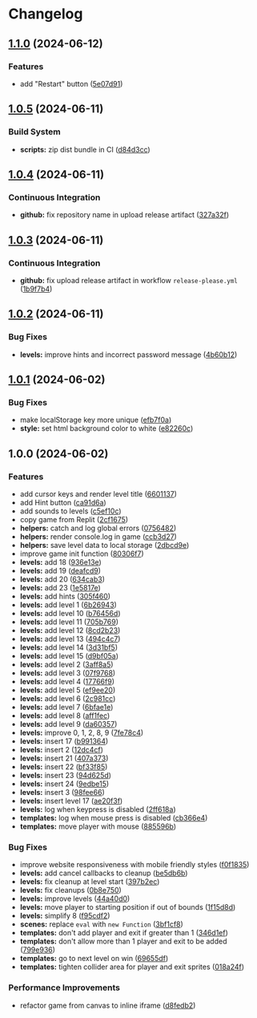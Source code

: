 # Changelog

## [1.1.0](https://github.com/remarkablegames/code-arcade/compare/v1.0.5...v1.1.0) (2024-06-12)


### Features

* add "Restart" button ([5e07d91](https://github.com/remarkablegames/code-arcade/commit/5e07d91d149ebb99255beb006e4a740062e7ce2b))

## [1.0.5](https://github.com/remarkablegames/code-arcade/compare/v1.0.4...v1.0.5) (2024-06-11)


### Build System

* **scripts:** zip dist bundle in CI ([d84d3cc](https://github.com/remarkablegames/code-arcade/commit/d84d3cc39e82eb16c30f5617358b8e041c3b8810))

## [1.0.4](https://github.com/remarkablegames/code-arcade/compare/v1.0.3...v1.0.4) (2024-06-11)


### Continuous Integration

* **github:** fix repository name in upload release artifact ([327a32f](https://github.com/remarkablegames/code-arcade/commit/327a32f7ed10076b0b1b35bed3a7be900dec3115))

## [1.0.3](https://github.com/remarkablegames/code-arcade/compare/v1.0.2...v1.0.3) (2024-06-11)


### Continuous Integration

* **github:** fix upload release artifact in workflow `release-please.yml` ([1b9f7b4](https://github.com/remarkablegames/code-arcade/commit/1b9f7b41e634d0ce0469a3f02218316116bcbe0f))

## [1.0.2](https://github.com/remarkablegames/code-arcade/compare/v1.0.1...v1.0.2) (2024-06-11)


### Bug Fixes

* **levels:** improve hints and incorrect password message ([4b60b12](https://github.com/remarkablegames/code-arcade/commit/4b60b12bba0f494edc068a59646b2ceaafb1a251))

## [1.0.1](https://github.com/remarkablegames/code-arcade/compare/v1.0.0...v1.0.1) (2024-06-02)


### Bug Fixes

* make localStorage key more unique ([efb7f0a](https://github.com/remarkablegames/code-arcade/commit/efb7f0a03861f4160a93e8456d1d6f937e2a2fee))
* **style:** set html background color to white ([e82260c](https://github.com/remarkablegames/code-arcade/commit/e82260cdc0ff6d01b585caa2a35e51615e6080e2))

## 1.0.0 (2024-06-02)


### Features

* add cursor keys and render level title ([6601137](https://github.com/remarkablegames/code-arcade/commit/6601137dc60f998e9b48270107f058a40c651cb9))
* add Hint button ([ca91d6a](https://github.com/remarkablegames/code-arcade/commit/ca91d6a0bc27519f284f6955b6ed8dedafd0a1e7))
* add sounds to levels ([c5ef10c](https://github.com/remarkablegames/code-arcade/commit/c5ef10cb17c473ee2f2ee71f27c171ebc2e1ef03))
* copy game from Replit ([2cf1675](https://github.com/remarkablegames/code-arcade/commit/2cf1675d34c229cb5249febbf62bae30cba0ff4d))
* **helpers:** catch and log global errors ([0756482](https://github.com/remarkablegames/code-arcade/commit/075648218fb2ad3e39dba12c57b7e1c4cacd8519))
* **helpers:** render console.log in game ([ccb3d27](https://github.com/remarkablegames/code-arcade/commit/ccb3d276317e56269ac6a7cd69b92e341d5646b5))
* **helpers:** save level data to local storage ([2dbcd9e](https://github.com/remarkablegames/code-arcade/commit/2dbcd9ea043ef79dd645d302c41e0d8c0dccb021))
* improve game init function ([80306f7](https://github.com/remarkablegames/code-arcade/commit/80306f783501e44ae8774b0fde7d0cc36d179973))
* **levels:** add 18 ([936e13e](https://github.com/remarkablegames/code-arcade/commit/936e13e33dc441ba6443d4a7d1c0a66f44550a72))
* **levels:** add 19 ([deafcd9](https://github.com/remarkablegames/code-arcade/commit/deafcd9c13e17af86231d8473d40d220a3f1c2ff))
* **levels:** add 20 ([634cab3](https://github.com/remarkablegames/code-arcade/commit/634cab34ba60cc914000b9da9f086f5ab09d0945))
* **levels:** add 23 ([1e5817e](https://github.com/remarkablegames/code-arcade/commit/1e5817e25019f4768429450f9bc17cef0cf367b3))
* **levels:** add hints ([305f460](https://github.com/remarkablegames/code-arcade/commit/305f4605b34560db681d34d614115e3b1801dee3))
* **levels:** add level 1 ([6b26943](https://github.com/remarkablegames/code-arcade/commit/6b2694326fdf4582c8e46943eb37cfec78fdaa99))
* **levels:** add level 10 ([b76456d](https://github.com/remarkablegames/code-arcade/commit/b76456d86c9fc275846913dda897fde5695e4370))
* **levels:** add level 11 ([705b769](https://github.com/remarkablegames/code-arcade/commit/705b769b875f5999b7db098250f16d39898e92f0))
* **levels:** add level 12 ([8cd2b23](https://github.com/remarkablegames/code-arcade/commit/8cd2b231a8a726fbdc0ed1a234d194dd77b400ec))
* **levels:** add level 13 ([494c4c7](https://github.com/remarkablegames/code-arcade/commit/494c4c72a41b42dae504ff74e3c3b6fd5070f8de))
* **levels:** add level 14 ([3d31bf5](https://github.com/remarkablegames/code-arcade/commit/3d31bf58e1dd3bbe4ffd02bdffa3821edfacae92))
* **levels:** add level 15 ([d9bf05a](https://github.com/remarkablegames/code-arcade/commit/d9bf05afbde24a68390bd79d6f3fe8cb226e2b30))
* **levels:** add level 2 ([3aff8a5](https://github.com/remarkablegames/code-arcade/commit/3aff8a584239f53b0392b78d4d598c932db55db8))
* **levels:** add level 3 ([07f9768](https://github.com/remarkablegames/code-arcade/commit/07f97683eb23ba97f105c0f83cdee960f0d4d72e))
* **levels:** add level 4 ([17766f9](https://github.com/remarkablegames/code-arcade/commit/17766f968102c6ec4e353132880e94699628302c))
* **levels:** add level 5 ([ef9ee20](https://github.com/remarkablegames/code-arcade/commit/ef9ee20be449e58b5e9681206c26c878f3098664))
* **levels:** add level 6 ([2c981cc](https://github.com/remarkablegames/code-arcade/commit/2c981cc46f497978fc0258a5fc5a27a67a4ef49c))
* **levels:** add level 7 ([6bfae1e](https://github.com/remarkablegames/code-arcade/commit/6bfae1ea8cac1f7fab1ebf168fd551cfbe0ce1a5))
* **levels:** add level 8 ([aff1fec](https://github.com/remarkablegames/code-arcade/commit/aff1fecb654a85dfde4ceab538ee3ab7c323cca6))
* **levels:** add level 9 ([da60357](https://github.com/remarkablegames/code-arcade/commit/da603572b2e87d1cf39ea36729e7c0613591952a))
* **levels:** improve 0, 1, 2, 8, 9 ([7fe78c4](https://github.com/remarkablegames/code-arcade/commit/7fe78c44a935340effb5e132a1047b2530bf90f6))
* **levels:** insert 17 ([b991364](https://github.com/remarkablegames/code-arcade/commit/b9913645fe1b2828e35def024275108ee87d2736))
* **levels:** insert 2 ([12dc4cf](https://github.com/remarkablegames/code-arcade/commit/12dc4cf6a9f3575b44ffa9c470835f6972728805))
* **levels:** insert 21 ([407a373](https://github.com/remarkablegames/code-arcade/commit/407a37311c1b12c864e47a0355bc6643f4e9b481))
* **levels:** insert 22 ([bf33f85](https://github.com/remarkablegames/code-arcade/commit/bf33f85531336937c9e53334110eab29fce6dbf8))
* **levels:** insert 23 ([94d625d](https://github.com/remarkablegames/code-arcade/commit/94d625d2184183bbf02f5a5017d697b01aecb4ea))
* **levels:** insert 24 ([9edbe15](https://github.com/remarkablegames/code-arcade/commit/9edbe1506bfaa023f081a32389651f918a043e3a))
* **levels:** insert 3 ([98fee66](https://github.com/remarkablegames/code-arcade/commit/98fee66d95faaaae7d61d931e9e71656cdf90a18))
* **levels:** insert level 17 ([ae20f3f](https://github.com/remarkablegames/code-arcade/commit/ae20f3fba1dd1ea63cb1d6faea4f8eaf7583617a))
* **levels:** log when keypress is disabled ([2ff618a](https://github.com/remarkablegames/code-arcade/commit/2ff618ae04ed9c45ba07380ed4813abb46fe37c4))
* **templates:** log when mouse press is disabled ([cb366e4](https://github.com/remarkablegames/code-arcade/commit/cb366e4983bc138c4aa5aa0fb19c3f25aa4ecc9f))
* **templates:** move player with mouse ([885596b](https://github.com/remarkablegames/code-arcade/commit/885596be733c56075cf13e9476706dfc30844e61))


### Bug Fixes

* improve website responsiveness with mobile friendly styles ([f0f1835](https://github.com/remarkablegames/code-arcade/commit/f0f18351d7261b544abe2875c7362423064d82c0))
* **levels:** add cancel callbacks to cleanup ([be5db6b](https://github.com/remarkablegames/code-arcade/commit/be5db6ba240521380034f7d8df00615f533b05c8))
* **levels:** fix cleanup at level start ([397b2ec](https://github.com/remarkablegames/code-arcade/commit/397b2ecd1b04cc8875417bdd45d4bfda8d20fe36))
* **levels:** fix cleanups ([0b8e750](https://github.com/remarkablegames/code-arcade/commit/0b8e750407fe6db7718fd1e0fdb84baea976b54f))
* **levels:** improve levels ([44a40d0](https://github.com/remarkablegames/code-arcade/commit/44a40d0112fa053d2a58f6ba28a3424e3b44505a))
* **levels:** move player to starting position if out of bounds ([1f15d8d](https://github.com/remarkablegames/code-arcade/commit/1f15d8d27ba07397ba41537604ed073fcc955826))
* **levels:** simplify 8 ([f95cdf2](https://github.com/remarkablegames/code-arcade/commit/f95cdf2c9f50b9d788adf51fbbd1d2c44f2c176b))
* **scenes:** replace `eval` with `new Function` ([3bf1cf8](https://github.com/remarkablegames/code-arcade/commit/3bf1cf8c94ce8b7bbb9fccd02240a817349dbfcf))
* **templates:** don't add player and exit if greater than 1 ([346d1ef](https://github.com/remarkablegames/code-arcade/commit/346d1efca8aa060a0604c19cd891cabb01b707a1))
* **templates:** don't allow more than 1 player and exit to be added ([799e936](https://github.com/remarkablegames/code-arcade/commit/799e936a53b197c2031420eb05b64617fbfab677))
* **templates:** go to next level on win ([69655df](https://github.com/remarkablegames/code-arcade/commit/69655df342fe3ed21e7ecfcc7c9012847753fd72))
* **templates:** tighten collider area for player and exit sprites ([018a24f](https://github.com/remarkablegames/code-arcade/commit/018a24f2b3daa509ad697c8cc4834b4883930a46))


### Performance Improvements

* refactor game from canvas to inline iframe ([d8fedb2](https://github.com/remarkablegames/code-arcade/commit/d8fedb2371be1950c8566e53d24aa85d354c1356))
